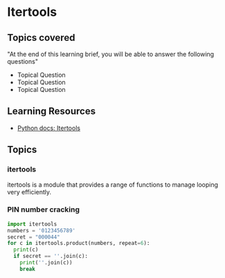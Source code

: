 # Itertools

## Topics covered

"At the end of this learning brief, you will be able to answer the following questions"

* Topical Question
* Topical Question
* Topical Question

## Learning Resources

* [Python docs: Itertools](https://docs.python.org/3/library/itertools.html)

## Topics

### itertools

itertools is a module that provides a range of functions to manage looping very efficiently. 

### PIN number cracking

```python
import itertools
numbers = '0123456789'
secret = "000044"
for c in itertools.product(numbers, repeat=6):
  print(c)
  if secret == ''.join(c):
    print(''.join(c))
    break
```

